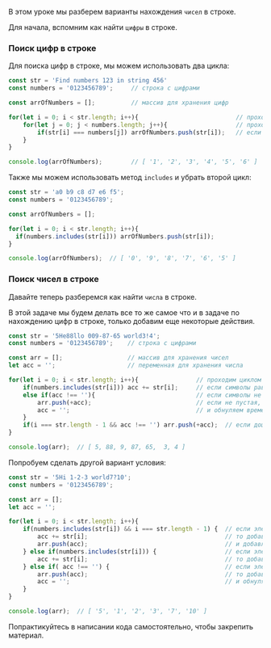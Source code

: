 В этом уроке мы разберем варианты нахождения `чисел` в строке.

Для начала, вспомним как найти `цифры` в строке.

### Поиск цифр в строке

Для поиска цифр в строке, мы можем использовать два цикла:

```javascript
const str = 'Find numbers 123 in string 456'
const numbers = '0123456789';     // строка с цифрами

const arrOfNumbers = [];          // массив для хранения цифр

for(let i = 0; i < str.length; i++){                           // проходим циклом по строке
    for(let j = 0; j < numbers.length; j++){                   // проходим циклом по строке с цифрами
        if(str[i] === numbers[j]) arrOfNumbers.push(str[i]);   // если символы равны, то добавляем в массив
    }
}

console.log(arrOfNumbers);        // [ '1', '2', '3', '4', '5', '6' ]
```

Также мы можем использовать метод `includes` и убрать второй цикл:

```javascript
const str = 'a0 b9 c8 d7 e6 f5';
const numbers = '0123456789';

const arrOfNumbers = [];

for(let i = 0; i < str.length; i++){
  if(numbers.includes(str[i])) arrOfNumbers.push(str[i]);
}

console.log(arrOfNumbers);  // [ '0', '9', '8', '7', '6', '5' ]
```


### Поиск чисел в строке

Давайте теперь разберемся как найти `числа` в строке.

В этой задаче мы будем делать все то же самое что и в задаче по нахождению цифр в строке, только добавим еще некоторые действия.

```javascript
const str = '5He88llo 009-87-65 world3!4';
const numbers = '0123456789';    // строка с цифрами

const arr = [];                  // массив для хранения чисел
let acc = '';                    // переменная для хранения числа

for(let i = 0; i < str.length; i++){                // проходим циклом по строке
    if(numbers.includes(str[i])) acc += str[i];     // если символы равны, то добавляем во временную переменную
    else if(acc !== ''){                            // если символы не равны, то проверяем, что временная переменная не пустая
        arr.push(+acc);                             // если не пустая, то переводим в число и добавляем в массив
        acc = '';                                   // и обнуляем временную переменную
    }
    if(i === str.length - 1 && acc !== '') arr.push(+acc);  // если дошли до конца строки и временная переменная не пустая, то переводим в число и добавляем в массив
}

console.log(arr);  // [ 5, 88, 9, 87, 65,  3, 4 ]
```

Попробуем сделать другой вариант условия:

```javascript
const str = '5Hi 1-2-3 world7?10';
const numbers = '0123456789';

const arr = [];
let acc = '';

for(let i = 0; i < str.length; i++){
    if(numbers.includes(str[i]) && i === str.length - 1) {  // если элемент находится в строке с цифрами и это последний элемент строки
        acc += str[i];                                      // то добавляем во временную переменную
        arr.push(acc);                                      // и добавляем в массив
    } else if(numbers.includes(str[i])) {                   // если элемент находится в строке с цифрами
        acc += str[i];                                      // то добавляем во временную переменную
    } else if( acc !== '') {                                // если элемент не находится в строке с цифрами и временная переменная не пустая
        arr.push(acc);                                      // то добавляем в массив
        acc = '';                                           // и обнуляем временную переменную
    }
}

console.log(arr);  // [ '5', '1', '2', '3', '7', '10' ]
```

Попрактикуйтесь в написании кода самостоятельно, чтобы закрепить материал.
